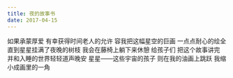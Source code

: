 ```yaml
---
title: 夜的故事书
date: 2017-04-15
---
```


如果承蒙厚爱
有幸获得时间老人的允许
容我把这幅星空的巨画<!--more-->
一点点耐心的绘全
直到星星挂满了夜晚的树枝
我会在藤椅上躺下来休憩
给孩子们
把这个故事讲完
并和入睡的世界轻轻道声晚安
星星——这些宇宙的孩子
则在我的油画上跳跃
我缩小成画里的一角